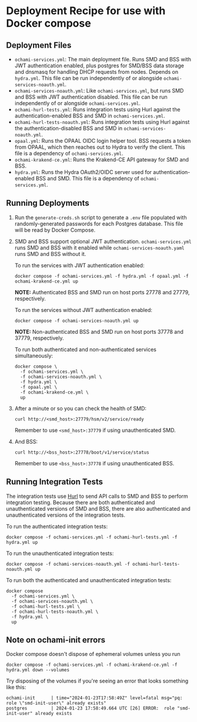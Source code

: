 # Deployment Recipe for use with Docker compose

## Deployment Files

- `ochami-services.yml`: The main deployment file. Runs SMD and BSS with JWT
  authentication enabled, plus postgres for SMD/BSS data storage and dnsmasq for
  handling DHCP requests from nodes. Depends on `hydra.yml`. This file can be
  run independently of or alongside `ochami-services-noauth.yml`.
- `ochami-services-noauth.yml`: Like `ochami-services.yml`, but runs SMD and BSS
  with JWT authentication disabled. This file can be run independently of or
  alongside `ochami-services.yml`.
- `ochami-hurl-tests.yml`: Runs integration tests using Hurl against the
  authentication-enabled BSS and SMD in `ochami-services.yml`.
- `ochami-hurl-tests-noauth.yml`: Runs integration tests using Hurl against the
  authentication-disabled BSS and SMD in `ochami-services-noauth.yml`.
- `opaal.yml`: Runs the OPAAL OIDC login helper tool. BSS requests a token from
  OPAAL, which then reaches out to Hydra to verify the client. This file is a
  dependency of `ochami-services.yml`.
- `ochami-krakend-ce.yml`: Runs the Krakend-CE API gateway for SMD and BSS.
- `hydra.yml`: Runs the Hydra OAuth2/OIDC server used for authentication-enabled
  BSS and SMD. This file is a dependency of `ochami-services.yml`.

## Running Deployments

1. Run the `generate-creds.sh` script to generate a `.env` file populated with
   randomly-generated passwords for each Postgres database. This file will be
   read by Docker Compose.
1. SMD and BSS support optional JWT authentication. `ochami-services.yml` runs
   SMD and BSS with it enabled while `ochami-services-noauth.yaml` runs SMD and
   BSS without it.

   To run the services with JWT authentication enabled:

   ```
   docker compose -f ochami-services.yml -f hydra.yml -f opaal.yml -f ochami-krakend-ce.yml up
   ```

   **NOTE:** Authenticated BSS and SMD run on host ports 27778 and 27779,
   respectively.

   To run the services without JWT authentication enabled:

   ```
   docker compose -f ochami-services-noauth.yml up
   ```

   **NOTE:** Non-authenticated BSS and SMD run on host ports 37778 and 37779,
   respectively.

   To run both authenticated and non-authenticated services simultaneously:

   ```
   docker compose \
     -f ochami-services.yml \
     -f ochami-services-noauth.yml \
     -f hydra.yml \
     -f opaal.yml \
     -f ochami-krakend-ce.yml \
     up
   ```
1. After a minute or so you can check the health of SMD:

   ```
   curl http://<smd_host>:27779/hsm/v2/service/ready
   ```

   Remember to use `<smd_host>:37779` if using unauthenticated SMD.
1. And BSS:

   ```
   curl http://<bss_host>:27778/boot/v1/service/status
   ```

   Remember to use `<bss_host>:37778` if using unauthenticated BSS.

## Running Integration Tests

The integration tests use [Hurl](https://hurl.dev/) to send API calls to SMD and
BSS to perform integration testing. Because there are both authenticated and
unauthenticated versions of SMD and BSS, there are also authenticated and
unauthenticated versions of the integration tests.

To run the authenticated integration tests:

```
docker compose -f ochami-services.yml -f ochami-hurl-tests.yml -f hydra.yml up
```

To run the unauthenticated integration tests:

```
docker compose -f ochami-services-noauth.yml -f ochami-hurl-tests-noauth.yml up
```

To run both the authenticated and unauthenticated integration tests:

```
docker compose
  -f ochami-services.yml \
  -f ochami-services-noauth.yml \
  -f ochami-hurl-tests.yml \
  -f ochami-hurl-tests-noauth.yml \
  -f hydra.yml \
  up
```

## Note on ochami-init errors

Docker compose doesn't dispose of ephemeral volumes unless you run

```
docker compose -f ochami-services.yml -f ochami-krakend-ce.yml -f hydra.yml down --volumes
```

Try disposing of the volumes if you're seeing an error that looks something like
this:

```
ochami-init      | time="2024-01-23T17:58:49Z" level=fatal msg="pq: role \"smd-init-user\" already exists"
postgres         | 2024-01-23 17:58:49.664 UTC [26] ERROR:  role "smd-init-user" already exists
```
